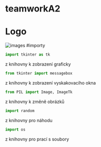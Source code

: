 # teamworkA2
# Logo
![images](https://github.com/user-attachments/assets/11fb867e-0ac2-4df2-960c-93840aac3d5c)
#importy
```python
import tkinter as tk
```
z knihovny k zobrazení graficky
```python
from tkinter import messagebox
```
z knihovny k zobrazení vyskakovacího okna
```python
from PIL import Image, ImageTk
```
z knihovny k změně obrázků
```python
import random
```
z knihovny pro náhodu 
```python
import os
```
z knihovny pro prací s soubory


